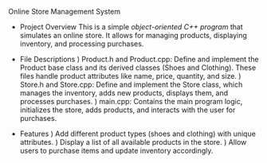 Online Store Management System

- Project Overview
This is a simple *object-oriented C++ program* that simulates an online store. It allows for managing products, displaying inventory, and processing purchases.

 - File Descriptions
) Product.h and Product.cpp: Define and implement the Product base class and its derived classes (Shoes and Clothing). These files handle product attributes like name, price, quantity, and size.
 )  Store.h and Store.cpp: Define and implement the Store class, which manages the inventory, adds new products, displays them, and processes purchases.
 )  main.cpp: Contains the main program logic, initializes the store, adds products, and interacts with the user for purchases.
   
 - Features
)  Add different product types (shoes and clothing) with unique attributes.
)  Display a list of all available products in the store.
)  Allow users to purchase items and update inventory accordingly.
